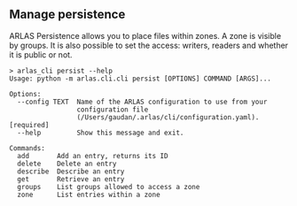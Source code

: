 ## Manage persistence

ARLAS Persistence allows you to place files within zones. A zone is visible by groups. It is also possible to set the access: writers, readers and whether it is public or not.

<!-- termynal -->
```shell
> arlas_cli persist --help
Usage: python -m arlas.cli.cli persist [OPTIONS] COMMAND [ARGS]...

Options:
  --config TEXT  Name of the ARLAS configuration to use from your
                 configuration file
                 (/Users/gaudan/.arlas/cli/configuration.yaml).  [required]
  --help         Show this message and exit.

Commands:
  add       Add an entry, returns its ID
  delete    Delete an entry
  describe  Describe an entry
  get       Retrieve an entry
  groups    List groups allowed to access a zone
  zone      List entries within a zone
```
